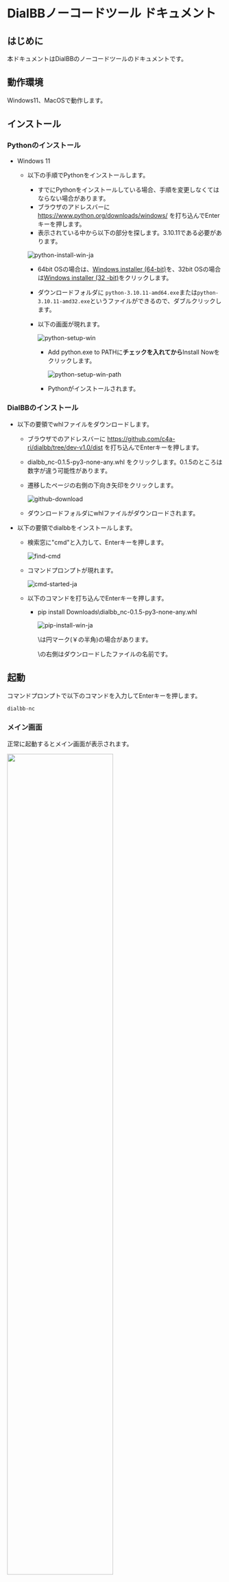 # DialBBノーコードツール ドキュメント



## はじめに

本ドキュメントはDialBBのノーコードツールのドキュメントです。

## 動作環境

Windows11、MacOSで動作します。

## インストール

### Pythonのインストール

- Windows 11

  - 以下の手順でPythonをインストールします。

    - すでにPythonをインストールしている場合、手順を変更しなくてはならない場合があります。
    - ブラウザのアドレスバーに https://www.python.org/downloads/windows/ を打ち込んでEnterキーを押します。
    - 表示されている中から以下の部分を探します。3.10.11である必要があります。
    
    ![python-install-win-ja](images/python-download-win.png)
    
    - 64bit OSの場合は、[Windows installer (64-bit)](https://www.python.org/ftp/python/3.10.11/python-3.10.11-amd64.exe)を、32bit OSの場合は[Windows installer (32 -bit)](https://www.python.org/ftp/python/3.10.11/python-3.10.11.exe)をクリックします。
    
    - ダウンロードフォルダに `python-3.10.11-amd64.exe`または`python-3.10.11-amd32.exe`というファイルができるので、ダブルクリックします。
    
    - 以下の画面が現れます。
    
      ![python-setup-win](images/python-setup-win.png)
    
      - Add python.exe to PATHに**チェックを入れてから**Install Nowをクリックします。
    
        ![python-setup-win-path](images/python-setup-win-path.png)
    
      - Pythonがインストールされます。

### DialBBのインストール

- 以下の要領でwhlファイルをダウンロードします。

  - ブラウザでのアドレスバーに https://github.com/c4a-ri/dialbb/tree/dev-v1.0/dist を打ち込んでEnterキーを押します。

  - dialbb_nc-0.1.5-py3-none-any.whl をクリックします。0.1.5のところは数字が違う可能性があります。

  - 遷移したページの右側の下向き矢印をクリックします。

    ![github-download](images/github-download.png)

  - ダウンロードフォルダにwhlファイルがダウンロードされます。

- 以下の要領でdialbbをインストールします。

  - 検索窓に"cmd"と入力して、Enterキーを押します。

    ![find-cmd](images/find-cmd.png)

  - コマンドプロンプトが現れます。

    ![cmd-started-ja](images/cmd-started-ja.png)

  - 以下のコマンドを打ち込んでEnterキーを押します。

    - pip install Downloads\dialbb_nc-0.1.5-py3-none-any.whl 

      ![pip-install-win-ja](images/pip-install-win-ja.png)

      \は円マーク(￥の半角)の場合があります。

      \の右側はダウンロードしたファイルの名前です。

  

## 起動
コマンドプロンプトで以下のコマンドを入力してEnterキーを押します。
```sh
dialbb-nc
```

###  メイン画面
  正常に起動するとメイン画面が表示されます。  

  <img src="images/gui-main.jpg" width="70%">

### アプリケーションの読み込み・作成・起動・保存

#### アプリケーションファイル
  アプリケーションファイルは次の3つがあり、zipファイルにまとめて扱います。  
  - config.yml: コンフィギュレーションファイルのテンプレート
  - scenario.xlsx: シナリオファイルのテンプレート
  - nlu-knowledge.xlsx: 言語理解知識ファイルのテンプレート

#### アプリケーションの読み込み/新規作成

  - すでにあるアプリケーションを読み込む場合は、`select`ボタンをクリックし、読み込むアプリケーションファイルのzipファイルを開きます。  
  
    <img src="images/gui-file-read.jpg" width="60%">
  
  - アプリケーションを新たに作成する場合は、`create`ボタンをクリックし、英語/日本語を選択します。テンプレートファイルが読み込まれます。  

    <img src="images/gui-create.jpg" width="40%">

  - アプリケーションを新たに作成した場合、および、読み込んだアプリケーションがChatGPTを使っている場合は、OpenAIのAPIキーの登録が必要です。OpenAIのAPIキーの登録は以下のようにします。
    - `setting`ボタンを押します。 
      ![settings](images/settings.png)
    - `OPENAI_API_KEY`の右側に別途入手したOpenAIのAPIキーを入力し、`OK`ボタンを押します。`Saved`という表示が出るので再度`OK`ボタンを押します。

#### アプリケーションの起動

- `start`ボタンをクリックします。コマンドプロンプトを見て、エラーが出ていないことを確認します。

- ChromeやEdgeなどのブラウザを開き、アドレスバーに`http://localhost:8080/`を打ち込んでEnterを押します。以下のような画面が表示されます。

  ![ftontend](images/ftontend.png)

- `start dialogue`ボタンを押すと会話が開始されます。

- 再度最初から会話を始めたい場合はブラウザのリロードボタンを押してください。

#### アプリケーションの編集

- `edit`ボタンをクリックし、編集するアプリケーションファイルを選択します。
   <img src="images/gui-edit-select.jpg" width="40%">

- 編集の仕方は後述します。

####  アプリケーションの保存

- `save`ボタンをクリックし、保存する場所/ファイル名を指定します、zipファイルにまとめて保存されます。  

  <img src="images/gui-file-save.jpg" width="60%">


## コンフィギュレーションの変更

  __アプリケーションの編集__ 画面で`Config`を選択した場合に以下の画面が表示されます。

  <img src="images/gui-edit-config.jpg" width="40%">

| 内容 | 説明 |
|-----|------|
| spaCy | spaCy（後述）を利用するかどうかを選択します． |
| ChatGPT nlu | ChatGPTを用いた言語理解（後述）をするかどうかを選択します． |
| models | 利用するChatGPTのモデルを選択します． |
| situation | GPTのプロンプトに書く状況を入力します、1行ごとに状況を記述します． |
| persona | GPTのプロンプトに書くシステムのペルソナを入力します、1行ごとにペルソナを記述します． |

## 言語理解用知識の編集
  __アプリケーションの編集__ 画面で`NLU knowledge`を選択した場合は、xlsxファイルに関連付けされたアプリケーションが起動します（ExcelやOpenOfficeなど）、アプリケーション画面で編集＆保存をおこないます。  

## シナリオファイルの編集
### 編集アプリケーションの選択
  __アプリケーションの編集__ 画面で`Scensrio`を選択した場合に以下の画面が表示されま
  `Excel`で編集するか`GUIシナリオエディタ`で編集するかボタンで選択します、"Excel"の場合はxlsxファイルに関連付けされたアプリケーションが（ExcelやOpenOfficeなど）、"GUIシナリオエディタ"の場合はブラウザベースのアプリケーションが起動します。  

  <img src="images/gui-edit-scenario.jpg" width="40%">

### シナリオエディタの操作方法

#### 概要

シナリオを[systemノード]と[userノード]として扱います、それぞれのノードを[コネクタ]で接続することでsystem：userを関連付けます。

<img src="images/editor-main.jpg" width="50%">

#### ノードの追加
背景で右クリック > [systeｍNode]か[userNode]を選択すると新規追加されます 

<img src="images/add-node.jpg" width="30%">

#### ノードの削除
ノードの上で右クリック > [Delete] を選択すると削除されます  

<img src="images/del-set.jpg" width="30%">

#### ノードの編集
ノードの上で右クリック > [Edit] を選択すると入力ダイアログが表示されます  

<img src="images/sys-setting.jpg" width="30%">　<img src="images/user-setting.jpg" width="30%">

ノードの編集の仕方は後述します。

#### コネクタの接続・削除

ノードのoutputソケットを左クリック > 他ノードのinputソケットへドラッグして接続します  
削除はinputソケットを摘まんで離すか、コネクター上で右クリック > [Delete] を選択します。

<img src="images/editor-connection.jpg" width="30%">　<img src="images/editor-conn-del.jpg" width="30%">

#### 保存
上部の[Save]ボタンをクリックすると保存します。保存しないでエディタサーバを停止した場合はデータが失われます。

### システムノードの編集の仕方

### ユーザノードの編集の仕方



